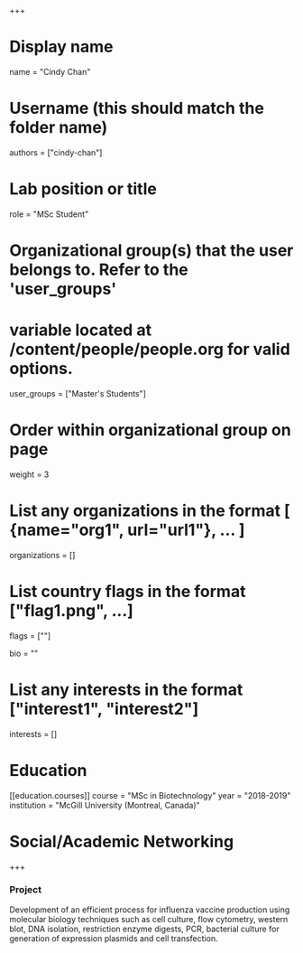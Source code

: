 +++
# Display name
name = "Cindy Chan"

# Username (this should match the folder name)
authors = ["cindy-chan"]

# Lab position or title
role = "MSc Student"

# Organizational group(s) that the user belongs to. Refer to the 'user_groups'
# variable located at /content/people/people.org for valid options.
user_groups = ["Master's Students"]

# Order within organizational group on page
weight = 3

# List any organizations in the format [ {name="org1", url="url1"}, ... ]
organizations = []

# List country flags in the format ["flag1.png", ...]
flags = [""]

bio = ""

# List any interests in the format ["interest1", "interest2"]
interests = []

# Education
[[education.courses]]
  course = "MSc in Biotechnology"
  year = "2018-2019"
  institution = "McGill University (Montreal, Canada)"

# Social/Academic Networking
+++
### Project
Development of an efficient process for influenza vaccine production using
molecular biology techniques such as cell culture, flow cytometry, western blot,
DNA isolation, restriction enzyme digests, PCR, bacterial culture for generation
of expression plasmids and cell transfection.
